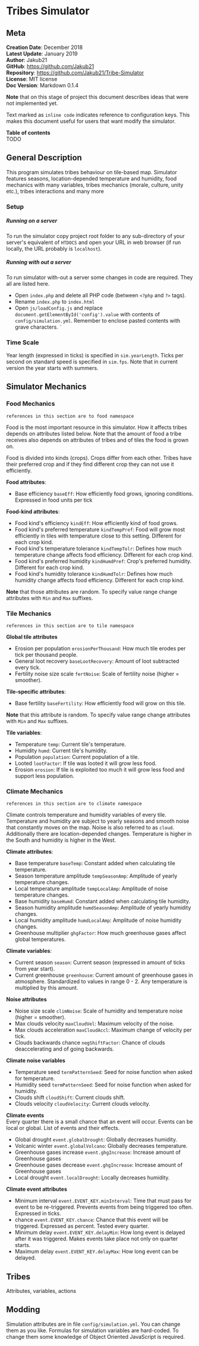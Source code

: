 # Tribes Simulator

## Meta
**Creation Date**: December 2018  
**Latest Update**: January 2019  
**Author**: Jakub21  
**GitHub**: https://github.com/Jakub21  
**Repository**: https://github.com/Jakub21/Tribe-Simulator  
**License**: MIT license  
**Doc Version**: Markdown 0.1.4  

**Note** that on this stage of project this document describes ideas that were not implemented yet.

Text marked as `inline code` indicates reference to configuration keys. This makes this document useful for users that want modify the simulator.

**Table of contents**  
TODO

## General Description
This program simulates tribes behaviour on tile-based map.
Simulator features seasons, location-depended temperature and humidity, food mechanics with many variables, tribes mechanics (morale, culture, unity etc.), tribes interactions and many more

### Setup

##### Running on a server
To run the simulator copy project root folder to any sub-directory of your server's equivalent of `HTDOCS` and open your URL in web browser (if run locally, the URL probably is `localhost`).

##### Running with out a server
To run simulator with-out a server some changes in code are required. They all are listed here.
- Open `index.php` and delete all PHP code (between `<?php` and `?>` tags).
- Rename `index.php` to `index.html`
- Open `js/loadConfig.js` and replace `document.getElementById('config').value` with contents of `config/simulation.yml`. Remember to enclose pasted contents with grave characters. `` ` ``

### Time Scale
Year length (expressed in ticks) is specified in `sim.yearLength`. Ticks per second on standard speed is specified in `sim.fps`. Note that in current version the year starts with summers.

## Simulator Mechanics

### Food Mechanics
`references in this section are to food namespace`

Food is the most important resource in this simulator. How it affects tribes depends on attributes listed below. Note that the amount of food a tribe receives also depends on attributes of tribes and of tiles the food is grown on.

Food is divided into kinds (crops). Crops differ from each other. Tribes have their preferred crop and if they find different crop they can not use it efficiently.

**Food attributes**:
- Base efficiency `baseEff`: How efficiently food grows, ignoring conditions. Expressed in food units per tick

**Food-kind attributes**:
- Food kind's efficiency `kindEff`: How efficiently kind of food grows.
- Food kind's preferred temperature `kindTempPref`: Food will grow most efficiently in tiles with temperature close to this setting. Different for each crop kind.
- Food kind's temperature tolerance `kindTempTolr`: Defines how much temperature change affects food efficiency. Different for each crop kind.
- Food kind's preferred humidity `kindHumdPref`: Crop's preferred humidity. Different for each crop kind.
- Food kind's humidity tolerance `kindHumdTolr`: Defines how much humidity change affects food efficiency. Different for each crop kind.

**Note** that those attributes are random. To specify value range change attributes with `Min` and `Max` suffixes.

### Tile Mechanics
`references in this section are to tile namespace`

**Global tile attributes**
- Erosion per population `erosionPerThousand`: How much tile erodes per tick per thousand people.
- General loot recovery `baseLootRecovery`: Amount of loot subtracted every tick.
- Fertility noise size scale `fertNoise`: Scale of fertility noise (higher = smoother).

**Tile-specific attributes**:
- Base fertility `baseFertility`: How efficiently food will grow on this tile.

**Note** that this attribute is random. To specify value range change attributes with `Min` and `Max` suffixes.

**Tile variables**:
- Temperature `temp`: Current tile's temperature.
- Humidity `humd`: Current tile's humidity.
- Population `population`: Current population of a tile.
- Looted `lootFactor`: If tile was looted it will grow less food.
- Erosion `erosion`: If tile is exploited too much it will grow less food and support less population.

### Climate Mechanics
`references in this section are to climate namespace`

Climate controls temperature and humidity variables of every tile. Temperature and humidity are subject to yearly seasons and smooth noise that constantly moves on the map. Noise is also referred to as `cloud`. Additionally there are location-depended changes. Temperature is higher in the South and humidity is higher in the West.

**Climate attributes**:
- Base temperature `baseTemp`: Constant added when calculating tile temperature.
- Season temperature amplitude `tempSeasonAmp`: Amplitude of yearly temperature changes.
- Local temperature amplitude `tempLocalAmp`: Amplitude of noise temperature changes.
- Base humidity `baseHumd`: Constant added when calculating tile humidity.
- Season humidity amplitude `humdSeasonAmp`: Amplitude of yearly humidity changes.
- Local humidity amplitude `humdLocalAmp`: Amplitude of noise humidity changes.
- Greenhouse multiplier `ghgFactor`: How much greenhouse gases affect global temperatures.

**Climate variables**:
- Current season `season`: Current season (expressed in amount of ticks from year start).
- Current greenhouse `greenhouse`: Current amount of greenhouse gases in atmosphere. Standardized to values in range 0 - 2. Any temperature is multiplied by this amount.

**Noise attributes**
- Noise size scale `climNoise`: Scale of humidity and temperature noise (higher = smoother).
- Max clouds velocity `maxCloudVel`: Maximum velocity of the noise.
- Max clouds acceleration `maxCloudAccl`: Maximum change of velocity per tick.
- Clouds backwards chance `negShiftFactor`: Chance of clouds deaccelerating and of going backwards.

**Climate noise variables**
- Temperature seed `termPatternSeed`: Seed for noise function when asked for temperature.
- Humidity seed `termPatternSeed`: Seed for noise function when asked for humidity.
- Clouds shift `cloudShift`: Current clouds shift.
- Clouds velocity `cloudVelocity`: Current clouds velocity.

**Climate events**  
Every quarter there is a small chance that an event will occur. Events can be local or global. List of events and their effects.

- Global drought `event.globalDrought`: Globally decreases humidity.
- Volcanic winter `event.globalVolcano`: Globally decreases temperature.
- Greenhouse gases increase `event.ghgIncrease`: Increase amount of Greenhouse gases
- Greenhouse gases decrease `event.ghgIncrease`: Increase amount of Greenhouse gases
- Local drought  `event.localDrought`: Locally decreases humidity.

**Climate event attributes**  
- Minimum interval `event.EVENT_KEY.minInterval`: Time that must pass for event to be re-triggered. Prevents events from being triggered too often. Expressed in ticks.
- chance `event.EVENT_KEY.chance`: Chance that this event will be triggered. Expressed as percent. Tested every quarter.
- Minimum delay `event.EVENT_KEY.delayMin`: How long event is delayed after it was triggered. Makes events take place not only on quarter starts.
- Maximum delay `event.EVENT_KEY.delayMax`: How long event can be delayed.

## Tribes

Attributes, variables, actions

## Modding
Simulation attributes are in file `config/simulation.yml`. You can change them as you like. Formulas for simulation variables are hard-coded. To change them some knowledge of Object Oriented JavaScript is required.
